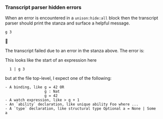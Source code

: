 
### Transcript parser hidden errors

When an error is encountered in a `unison:hide:all` block
then the transcript parser should print the stanza
and surface a helpful message.

```unison
g 3
```



🛑

The transcript failed due to an error in the stanza above. The error is:


  This looks like the start of an expression here 
  
      1 | g 3
  
  but at the file top-level, I expect one of the following:
  
    - A binding, like g = 42 OR
                      g : Nat
                      g = 42
    - A watch expression, like > g + 1
    - An `ability` declaration, like unique ability Foo where ...
    - A `type` declaration, like structural type Optional a = None | Some a
  

